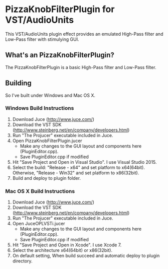 # PizzaKnobFilterPlugin for VST/AudioUnits #

This VST/AudioUnits plugin effect provides an emulated High-Pass filter and Low-Pass filter with stimulying GUI.

## What's an PizzaKnobFilterPlugin? ##

The PizzaKnobFilterPlugin is a basic High-Pass filter and Low-Pass filter.

## Building ##

So I've built under Windows and Mac OS X.

### Windows Build Instructions ###

1. Download Juce (http://www.juce.com/)
2. Download the VST SDK (http://www.steinberg.net/en/company/developers.html)
3. Run "The Projucer" executable included in Juce.
4. Open PizzaKnobFilterPlugin.jucer
   - Make any changes to the GUI layout and components here (PluginEditor.cpp).
   - Save PluginEditor.cpp if modified
5. Hit "Save Project and Open in Visual Studio". I use Visual Studio 2015.
6. Select the build: "Release - x64" and set platform to x64(64bit). Otherwise, "Release - Win32" and set platform to x86(32bit).
7. Build and deploy to plugin folder.

### Mac OS X Build Instructions ###

1. Download Juce (http://www.juce.com/)
2. Download the VST SDK (http://www.steinberg.net/en/company/developers.html)
3. Run "The Projucer" executable included in Juce.
4. Open JuceOPLVSTi.jucer
   - Make any changes to the GUI layout and components here (PluginEditor.cpp).
   - Save PluginEditor.cpp if modified
5. Hit "Save Project and Open in Xcode". I use Xcode 7.
6. Select the architecture x64(64bit) or x86(32bit).
7. On default setting, When build succeed and automatic deploy to plugin directory.